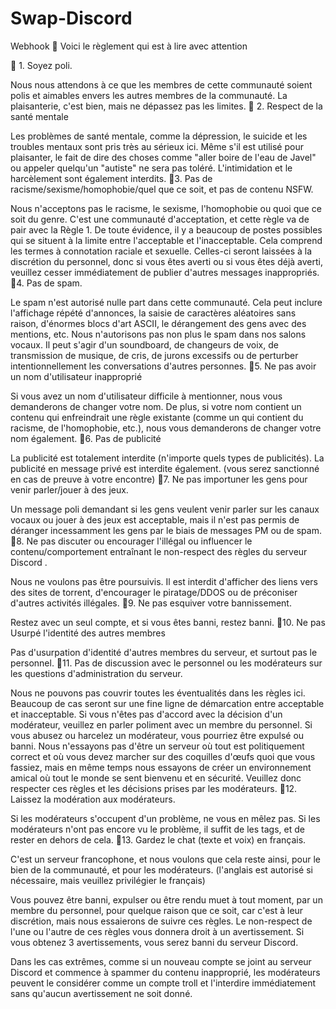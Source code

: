 # Swap-Discord
Webhook
:pushpin: Voici le règlement qui est à lire avec attention

:round_pushpin: 1. Soyez poli.

Nous nous attendons à ce que les membres de cette communauté soient polis et aimables envers les autres membres de la communauté. La plaisanterie, c'est bien, mais ne dépassez pas les limites.
:round_pushpin: 2. Respect de la santé mentale

Les problèmes de santé mentale, comme la dépression, le suicide et les troubles mentaux sont pris très au sérieux ici. Même s'il est utilisé pour plaisanter, le fait de dire des choses comme "aller boire de l'eau de Javel" ou appeler quelqu'un "autiste" ne sera pas toléré. L'intimidation et le harcèlement sont également interdits.
:round_pushpin:3. Pas de racisme/sexisme/homophobie/quel que ce soit, et pas de contenu NSFW.

Nous n'acceptons pas le racisme, le sexisme, l'homophobie ou quoi que ce soit du genre. C'est une communauté d'acceptation, et cette règle va de pair avec la Règle 1. De toute évidence, il y a beaucoup de postes possibles qui se situent à la limite entre l'acceptable et l'inacceptable. Cela comprend les termes à connotation raciale et sexuelle. Celles-ci seront laissées à la discrétion du personnel, donc si vous êtes averti ou si vous êtes déjà averti, veuillez cesser immédiatement de publier d'autres messages inappropriés.
:round_pushpin:4. Pas de spam.

Le spam n'est autorisé nulle part dans cette communauté. Cela peut inclure l'affichage répété d'annonces, la saisie de caractères aléatoires sans raison, d'énormes blocs d'art ASCII, le dérangement des gens avec des mentions, etc. Nous n'autorisons pas non plus le spam dans nos salons vocaux. Il peut s'agir d'un soundboard, de changeurs de voix, de transmission de musique, de cris, de jurons excessifs ou de perturber intentionnellement les conversations d'autres personnes.
:round_pushpin:5. Ne pas avoir un nom d'utilisateur inapproprié

Si vous avez un nom d'utilisateur difficile à mentionner, nous vous demanderons de changer votre nom. De plus, si votre nom contient un contenu qui enfreindrait une règle existante (comme un qui contient du racisme, de l'homophobie, etc.), nous vous demanderons de changer votre nom également.
:round_pushpin:6. Pas de publicité

La publicité est totalement interdite (n'importe quels types de publicités). La publicité en message privé est interdite également. (vous serez sanctionné en cas de preuve à votre encontre)
:round_pushpin:7. Ne pas importuner les gens pour venir parler/jouer à des jeux.

Un message poli demandant si les gens veulent venir parler sur les canaux vocaux ou jouer à des jeux est acceptable, mais il n'est pas permis de déranger incessamment les gens par le biais de messages PM ou de spam.
:round_pushpin:8. Ne pas discuter ou encourager l'illégal ou influencer le contenu/comportement entraînant le non-respect des règles du serveur Discord .

Nous ne voulons pas être poursuivis. Il est interdit d'afficher des liens vers des sites de torrent, d'encourager le piratage/DDOS ou de préconiser d'autres activités illégales.
:round_pushpin:9. Ne pas esquiver votre bannissement.

Restez avec un seul compte, et si vous êtes banni, restez banni.
:round_pushpin:10. Ne pas Usurpé l'identité des autres membres

Pas d'usurpation d'identité d'autres membres du serveur, et surtout pas le personnel.
:round_pushpin:11. Pas de discussion avec le personnel ou les modérateurs sur les questions d'administration du serveur.

Nous ne pouvons pas couvrir toutes les éventualités dans les règles ici. Beaucoup de cas seront sur une fine ligne de démarcation entre acceptable et inacceptable. Si vous n'êtes pas d'accord avec la décision d'un modérateur, veuillez en parler poliment avec un membre du personnel. Si vous abusez ou harcelez un modérateur, vous pourriez être expulsé ou banni. Nous n'essayons pas d'être un serveur où tout est politiquement correct et où vous devez marcher sur des coquilles d'œufs quoi que vous fassiez, mais en même temps nous essayons de créer un environnement amical où tout le monde se sent bienvenu et en sécurité. Veuillez donc respecter ces règles et les décisions prises par les modérateurs.
:round_pushpin:12. Laissez la modération aux modérateurs.

Si les modérateurs s'occupent d'un problème, ne vous en mêlez pas. Si les modérateurs n'ont pas encore vu le problème, il suffit de les tags, et de rester en dehors de cela.
:round_pushpin:13. Gardez le chat (texte et voix) en français.

C'est un serveur francophone, et nous voulons que cela reste ainsi, pour le bien de la communauté, et pour les modérateurs. (l'anglais est autorisé si nécessaire, mais veuillez privilégier le français)

Vous pouvez être banni, expulser ou être rendu muet à tout moment, par un membre du personnel, pour quelque raison que ce soit, car c'est à leur discrétion, mais nous essaierons de suivre ces règles.
Le non-respect de l'une ou l'autre de ces règles vous donnera droit à un avertissement. Si vous obtenez 3 avertissements, vous serez banni du serveur Discord.

Dans les cas extrêmes, comme si un nouveau compte se joint au serveur Discord et commence à spammer du contenu inapproprié, les modérateurs peuvent le considérer comme un compte troll et l'interdire immédiatement sans qu'aucun avertissement ne soit donné.

